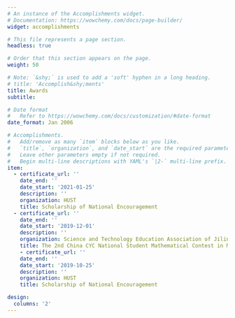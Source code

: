 ```yaml
---
# An instance of the Accomplishments widget.
# Documentation: https://wowchemy.com/docs/page-builder/
widget: accomplishments

# This file represents a page section.
headless: true

# Order that this section appears on the page.
weight: 50

# Note: `&shy;` is used to add a 'soft' hyphen in a long heading.
# title: 'Accomplish&shy;ments'
title: Awards
subtitle:

# Date format
#   Refer to https://wowchemy.com/docs/customization/#date-format
date_format: Jan 2006

# Accomplishments.
#   Add/remove as many `item` blocks below as you like.
#   `title`, `organization`, and `date_start` are the required parameters.
#   Leave other parameters empty if not required.
#   Begin multi-line descriptions with YAML's `|2-` multi-line prefix.
item:
  - certificate_url: '' 
    date_end: ''
    date_start: '2021-01-25'
    description: ''
    organization: HUST
    title: Scholarship of National Encouragement
  - certificate_url: ''
    date_end: ''
    date_start: '2019-12-01'
    description: ''
    organization: Science and Technology Education Association of Jilin Province
    title: The 2nd China CYC National Student Mathematical Contest in Modeling
    - certificate_url: ''
    date_end: ''
    date_start: '2019-10-25'
    description: ''
    organization: HUST
    title: Scholarship of National Encouragement

design:
  columns: '2'
---
```

